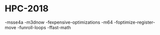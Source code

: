 # HPC-2018

-msse4a -m3dnow -fexpensive-optimizations -m64 -foptimize-register-move -funroll-loops -ffast-math

